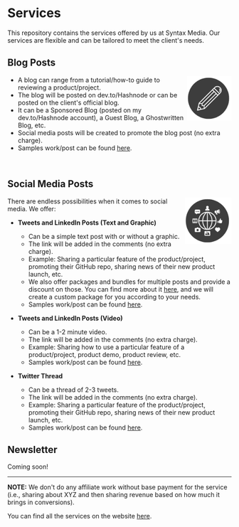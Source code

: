 # Services

This repository contains the services offered by us at Syntax Media. Our services are flexible and can be tailored to meet the client's needs.

## Blog Posts

<p align="right">
  <img src="./images/blog.png" alt="Blog" width="100" style="float:right">
</p>

- A blog can range from a tutorial/how-to guide to reviewing a product/project.
- The blog will be posted on dev.to/Hashnode or can be posted on the client's official blog.
- It can be a Sponsored Blog (posted on my dev.to/Hashnode account), a Guest Blog, a Ghostwritten Blog, etc.
- Social media posts will be created to promote the blog post (no extra charge).
- Samples work/post can be found [here](https://github.com/mediasyntax/Samples?tab=readme-ov-file#blog-posts).

<br>

## Social Media Posts

<p align="right">
  <img src="./images/socialmedia.png" alt="Social Media" width="105" style="float:right">
</p>

There are endless possibilities when it comes to social media. We offer:

- **Tweets and LinkedIn Posts (Text and Graphic)**
  - Can be a simple text post with or without a graphic.
  - The link will be added in the comments (no extra charge).
  - Example: Sharing a particular feature of the product/project, promoting their GitHub repo, sharing news of their new product launch, etc.
  - We also offer packages and bundles for multiple posts and provide a discount on those. You can find more about it [here](https://pradumnasaraf.dev/services/), and we will create a custom package for you according to your needs.
  - Samples work/post can be found [here](https://github.com/mediasyntax/Samples?tab=readme-ov-file#social-media-posts).
  
- **Tweets and LinkedIn Posts (Video)**
  - Can be a 1-2 minute video.
  - The link will be added in the comments (no extra charge).
  - Example: Sharing how to use a particular feature of a product/project, product demo, product review, etc.
  - Samples work/post can be found [here](https://github.com/mediasyntax/Samples?tab=readme-ov-file#social-media-posts).
  
- **Twitter Thread**
  - Can be a thread of 2-3 tweets.
  - The link will be added in the comments (no extra charge).
  - Example: Sharing a particular feature of the product/project, promoting their GitHub repo, sharing news of their new product launch, etc.
  - Samples work/post can be found [here](https://github.com/mediasyntax/Samples?tab=readme-ov-file#social-media-posts).

## Newsletter

Coming soon!

---

**NOTE:** We don't do any affiliate work without base payment for the service (i.e., sharing about XYZ and then sharing revenue based on how much it brings in conversions).

You can find all the services on the website [here](https://pradumnasaraf.dev/services/).